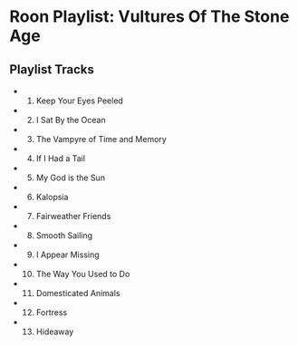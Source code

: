 # Roon Playlist: Vultures Of The Stone Age

## Playlist Tracks


- 1. Keep Your Eyes Peeled
- 2. I Sat By the Ocean
- 3. The Vampyre of Time and Memory
- 4. If I Had a Tail
- 5. My God is the Sun
- 6. Kalopsia
- 7. Fairweather Friends
- 8. Smooth Sailing
- 9. I Appear Missing
- 10. The Way You Used to Do
- 11. Domesticated Animals
- 12. Fortress
- 13. Hideaway

